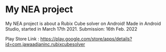 # My NEA project
My NEA project is about a Rubix Cube solver on Android!
Made in Android Studio, started in March 17th 2021. 
Submission: 16th Feb. 2022

Play Store Link : https://play.google.com/store/apps/details?id=com.jawaadianinc.rubixcubesolver
